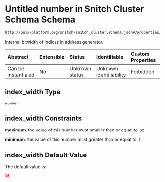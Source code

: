 # Untitled number in Snitch Cluster Schema Schema

```txt
http://pulp-platform.org/snitch/snitch_cluster.schema.json#/properties/hives/items/properties/cores/items/properties/ssrs/items/properties/index_width
```

Internal bitwidth of indices in address generator.

| Abstract            | Extensible | Status         | Identifiable            | Custom Properties | Additional Properties | Access Restrictions | Defined In                                                                       |
| :------------------ | :--------- | :------------- | :---------------------- | :---------------- | :-------------------- | :------------------ | :------------------------------------------------------------------------------- |
| Can be instantiated | No         | Unknown status | Unknown identifiability | Forbidden         | Allowed               | none                | [snitch_cluster.schema.json*](snitch_cluster.schema.json "open original schema") |

## index_width Type

`number`

## index_width Constraints

**maximum**: the value of this number must smaller than or equal to: `32`

**minimum**: the value of this number must greater than or equal to: `1`

## index_width Default Value

The default value is:

```json
16
```
